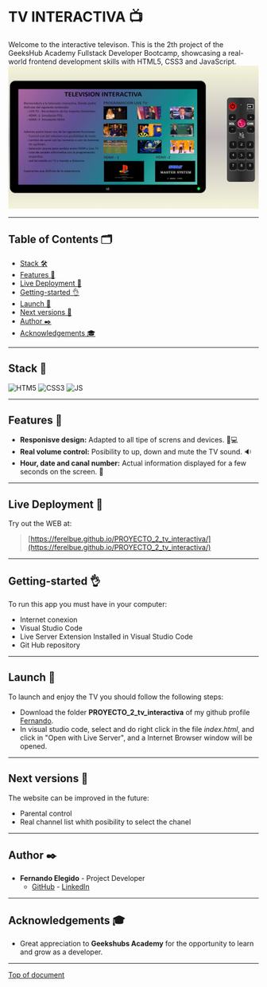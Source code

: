 # TV INTERACTIVA :tv:
Welcome to the interactive televison.
This is the 2th project of the GeeksHub Academy Fullstack Developer Bootcamp, showcasing a real-world frontend development skills with HTML5, CSS3 and JavaScript.
![TV INTERACTIVA](./img/image.png)
***
## Table of Contents 🗂️

- [Stack 🛠️](#stack-wrench)
- [Features 🌟](#features-star2)
- [Live Deployment 📡](#live-deployment-satellite)
- [Getting-started 👌](#getting-started-ok_hand)
- [Launch 🚀](#launch-rocket)
- [Next versions 🔮](#next-versions-crystal_ball)
- [Author ✒️](#author-black_nib)
- [Acknowledgements 🎓](#acknowledgements-mortar_board)
***
## Stack :wrench:

<img src="https://img.shields.io/badge/HTML5-FF8000?style=for-the-badge&logo=html5&logoColor=white" alt="HTM5" />
<img src="https://img.shields.io/badge/CSS3-0040FF?style=for-the-badge&logo=css3&logoColor=white" alt="CSS3" />
<img src="https://img.shields.io/badge/JAVASCRIPT-000000?style=for-the-badge&logo=javascript&logoColor=yelow" alt="JS" />


***
## Features :star2:

- **Responisve design:** Adapted to all tipe of screns and devices. 📱💻
- **Real volume control:** Posibility to up, down and mute the TV sound. 🔉
- **Hour, date and canal number:** Actual information displayed for a few seconds on the screen. 📆


***

## Live Deployment :satellite:

Try out the WEB at:

> [https://ferelbue.github.io/PROYECTO_2_tv_interactiva/](https://ferelbue.github.io/PROYECTO_2_tv_interactiva/)
***

## Getting-started :ok_hand:
To run this app you must have in your computer:
- Internet conexion
- Visual Studio Code
- Live Server Extension Installed in Visual Studio Code
- Git Hub repository
***

## Launch :rocket:
To launch and enjoy the TV you should follow the following steps:
- Download the folder **PROYECTO_2_tv_interactiva** of my github profile [Fernando](https://github.com/Ferelbue/FSD_PROYECTO_1_CartaRestaurante.git).
- In visual studio code, select and do right click in the file *index.html*, and click in "Open with Live Server", and a Internet Browser window will be opened.

***

## Next versions :crystal_ball:
The website can be improved in the future:
- Parental control
- Real channel list whith posibility to select the chanel

***
## Author :black_nib:
- **Fernando Elegido** - Project Developer
  - [GitHub](https://github.com/ferelbue) - [LinkedIn](https://www.linkedin.com/in/ferelbue)
***
## Acknowledgements :mortar_board:

- Great appreciation to **Geekshubs Academy** for the opportunity to learn and grow as a developer.

***

[Top of document](#tv-interactiva-tv)